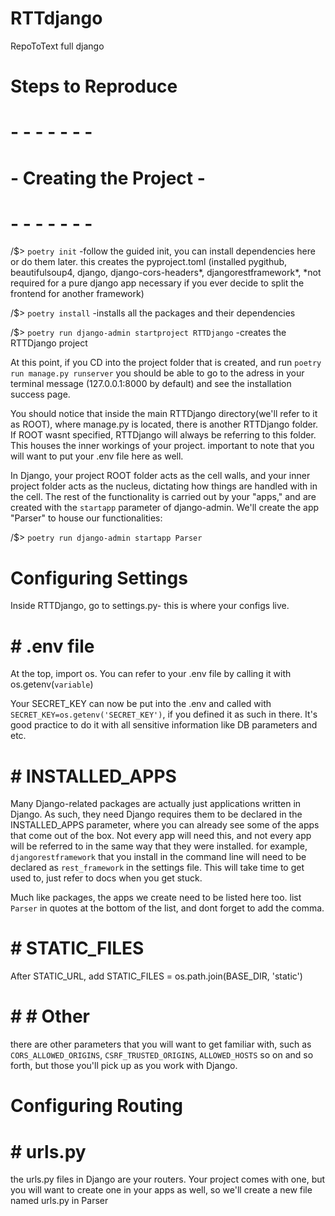 # RTTdjango
 RepoToText full django

# Steps to Reproduce #
#   -   -   -   -   -   -   -
#   - Creating the Project  -
#   -   -   -   -   -   -   -
/$> `poetry init`  -follow the guided init, you can install dependencies here or do them later. this creates the pyproject.toml (installed pygithub, beautifulsoup4, django, django-cors-headers*, djangorestframework*, *not required for a pure django app necessary if you ever decide to split the frontend for another framework)

/$> `poetry install` -installs all the packages and their dependencies

/$> `poetry run django-admin startproject RTTDjango` -creates the RTTDjango project

At this point, if you CD into the project folder that is created, and run `poetry run manage.py runserver` you should be able to go to the adress in your terminal message (127.0.0.1:8000 by default) and see the installation success page. 

You should notice that inside the main RTTDjango directory(we'll refer to it as ROOT), where manage.py is located, there is another RTTDjango folder. If ROOT wasnt specified, RTTDjango will always be referring to this folder. This houses the inner workings of your project. important to note that you will want to put your .env file here as well.

In Django, your project ROOT folder acts as the cell walls, and your inner project folder acts as the nucleus, dictating how things are handled with in the cell. The rest of the functionality is carried out by your "apps," and are created with the `startapp` parameter of django-admin. We'll create the app "Parser" to house our functionalities:

/$> `poetry run django-admin startapp Parser`


# Configuring Settings

Inside RTTDjango, go to settings.py- this is where your configs live. 

#   # .env file

At the top, import os. You can refer to your .env file by calling it with os.getenv(`variable`)

Your SECRET_KEY can now be put into the .env and called with `SECRET_KEY=os.getenv('SECRET_KEY')`, if you defined it as such in there. It's good practice to do it with all sensitive information like DB parameters and etc.

#   # INSTALLED_APPS

Many Django-related packages are actually just applications written in Django. As such, they need Django requires them to be declared in the INSTALLED_APPS parameter, where you can already see some of the apps that come out of the box. Not every app will need this, and not every app will be referred to in the same way that they were installed. for example, `djangorestframework` that you install in the command line will need to be declared as `rest_framework` in the settings file. This will take time to get used to, just refer to docs when you get stuck.

Much like packages, the apps we create need to be listed here too. list `Parser` in quotes at the bottom of the list, and dont forget to add the comma.

#   # STATIC_FILES

After STATIC_URL, add STATIC_FILES = os.path.join(BASE_DIR, 'static')


#   #   # Other

there are other parameters that you will want to get familiar with, such as `CORS_ALLOWED_ORIGINS`, `CSRF_TRUSTED_ORIGINS`, `ALLOWED_HOSTS` so on and so forth, but those you'll pick up as you work with Django. 


# Configuring Routing

#   # urls.py

the urls.py files in Django are your routers. Your project comes with one, but you will want to create one in your apps as well, so we'll create a new file named urls.py in Parser